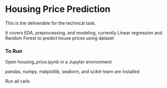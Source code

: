 # Housing Price Prediction

This is the deliverable for the technical task.

It covers EDA, preprocessing, and modeling, currently Linear regression and Random Forest to predict house prices using dataset

### To Run

Open housing_price.ipynb in a Jupyter environment

pandas, numpy, matplotlib, seaborn, and scikit-learn are installed

Run all cells